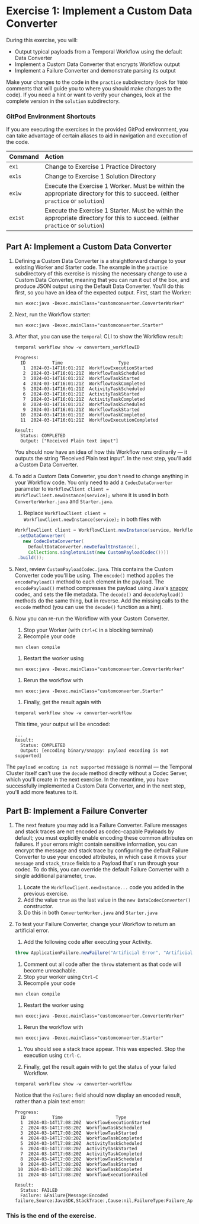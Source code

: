 # Exercise 1: Implement a Custom Data Converter

During this exercise, you will:

- Output typical payloads from a Temporal Workflow using the default Data Converter
- Implement a Custom Data Converter that encrypts Workflow output
- Implement a Failure Converter and demonstrate parsing its output

Make your changes to the code in the `practice` subdirectory (look for
`TODO` comments that will guide you to where you should make changes to
the code). If you need a hint or want to verify your changes, look at
the complete version in the `solution` subdirectory.

### GitPod Environment Shortcuts

If you are executing the exercises in the provided GitPod environment, you
can take advantage of certain aliases to aid in navigation and execution of
the code.

| Command | Action                                                                                                                          |
| :------ | :------------------------------------------------------------------------------------------------------------------------------ |
| `ex1`   | Change to Exercise 1 Practice Directory                                                                                         |
| `ex1s`  | Change to Exercise 1 Solution Directory                                                                                         |
| `ex1w`  | Execute the Exercise 1 Worker. Must be within the appropriate directory for this to succeed. (either `practice` or `solution`)  |
| `ex1st` | Execute the Exercise 1 Starter. Must be within the appropriate directory for this to succeed. (either `practice` or `solution`) |

## Part A: Implement a Custom Data Converter

1. Defining a Custom Data Converter is a straightforward change to your existing
   Worker and Starter code. The example in the `practice` subdirectory of this
   exercise is missing the necessary change to use a Custom Data Converter,
   meaning that you can run it out of the box, and produce JSON output using the
   Default Data Converter. You'll do this first, so you have an idea of the
   expected output. First, start the Worker:

   ```shell
   mvn exec:java -Dexec.mainClass="customconverter.ConverterWorker"
   ```

2. Next, run the Workflow starter:

   ```shell
   mvn exec:java -Dexec.mainClass="customconverter.Starter"
   ```

3. After that, you can use the `temporal` CLI to show the Workflow result:

   ```shell
   temporal workflow show -w converters_workflowID
   ```

   ```
   Progress:
     ID          Time                     Type
      1  2024-03-14T16:01:21Z  WorkflowExecutionStarted
      2  2024-03-14T16:01:21Z  WorkflowTaskScheduled
      3  2024-03-14T16:01:21Z  WorkflowTaskStarted
      4  2024-03-14T16:01:21Z  WorkflowTaskCompleted
      5  2024-03-14T16:01:21Z  ActivityTaskScheduled
      6  2024-03-14T16:01:21Z  ActivityTaskStarted
      7  2024-03-14T16:01:21Z  ActivityTaskCompleted
      8  2024-03-14T16:01:21Z  WorkflowTaskScheduled
      9  2024-03-14T16:01:21Z  WorkflowTaskStarted
     10  2024-03-14T16:01:21Z  WorkflowTaskCompleted
     11  2024-03-14T16:01:21Z  WorkflowExecutionCompleted

   Result:
     Status: COMPLETED
     Output: ["Received Plain text input"]
   ```

   You should now have an idea of how this Workflow runs ordinarily — it outputs
   the string "Received Plain text input". In the next step, you'll add a Custom
   Data Converter.

4. To add a Custom Data Converter, you don't need to change anything in your
   Workflow code. You only need to add a `CodecDataConverter` parameter to
   `WorkflowClient client = WorkflowClient.newInstance(service);` where it is used
   in both `ConverterWorker.java` and `Starter.java`.
   1. Replace `WorkflowClient client = WorkflowClient.newInstance(service);` in
      both files with
   ```java
   WorkflowClient client = WorkflowClient.newInstance(service, WorkflowClientOptions.newBuilder()
    .setDataConverter(
      new CodecDataConverter(
        DefaultDataConverter.newDefaultInstance(),
        Collections.singletonList(new CustomPayloadCodec())))
    .build());
   ```
5. Next, review `CustomPayloadCodec.java`. This contains the Custom Converter
   code you'll be using. The `encode()` method applies the `encodePayload()` method
   to each element in the payload. The `encodePayload()` method compresses the payload
   using Java's [snappy](https://github.com/google/snappy) codec, and sets the
   file metadata. The `decode()` and `decodePayload()` methods do the same thing,
   but in reverse. Add the missing calls to the `encode` method (you can use the
   `decode()` function as a hint).
6. Now you can re-run the Workflow with your Custom Converter.

   1. Stop your Worker (with `Ctrl+C` in a blocking terminal)
   1. Recompile your code

   ```shell
   mvn clean compile
   ```

   1. Restart the worker using

   ```shell
   mvn exec:java -Dexec.mainClass="customconverter.ConverterWorker"
   ```

   1. Rerun the workflow with

   ```shell
   mvn exec:java -Dexec.mainClass="customconverter.Starter"
   ```

   1. Finally, get the result again with

   ```shell
   temporal workflow show -w converter-workflow
   ```

   This time, your output will be encoded:

   ```shell
   ...
   Result:
     Status: COMPLETED
     Output: [encoding binary/snappy: payload encoding is not supported]
   ```

The `payload encoding is not supported` message is normal — the Temporal
Cluster itself can't use the `decode` method directly without a Codec
Server, which you'll create in the next exercise. In the meantime, you have
successfully implemented a Custom Data Converter, and in the next step, you'll
add more features to it.

## Part B: Implement a Failure Converter

1. The next feature you may add is a Failure Converter. Failure messages and
   stack traces are not encoded as codec-capable Payloads by default; you must
   explicitly enable encoding these common attributes on failures. If your
   errors might contain sensitive information, you can encrypt the message and
   stack trace by configuring the default Failure Converter to use your encoded
   attributes, in which case it moves your `message` and `stack_trace` fields to a
   Payload that's run through your codec. To do this, you can override the
   default Failure Converter with a single additional parameter, `true`.
   1. Locate the `WorkflowClient.newInstance...` code you added in the previous exercise.
   1. Add the value `true` as the last value in the `new DataCodecConverter()` constructor.
   1. Do this in both `ConverterWorker.java` and `Starter.java`
2. To test your Failure Converter, change your Workflow to return an artificial
   error.

   1. Add the following code after executing your Activity.

   ```java
   throw ApplicationFailure.newFailure("Artificial Error", "Artificial Error");
   ```

   1. Comment out all code after the `throw` statement as that code will
      become unreachable.
   1. Stop your worker using `Ctrl-C`
   1. Recompile your code

   ```shell
   mvn clean compile
   ```

   1. Restart the worker using

   ```shell
   mvn exec:java -Dexec.mainClass="customconverter.ConverterWorker"
   ```

   1. Rerun the workflow with

   ```shell
   mvn exec:java -Dexec.mainClass="customconverter.Starter"
   ```

   1. You should see a stack trace appear. This was expected. Stop the execution
      using `Ctrl-C`.

   1. Finally, get the result again with to get the status of your failed Workflow.

   ```shell
   temporal workflow show -w converter-workflow
   ```

   Notice that the `Failure:` field should now display an encoded
   result, rather than a plain text error:

   ```
   Progress:
     ID          Time                    Type
     1  2024-03-14T17:08:20Z  WorkflowExecutionStarted
     2  2024-03-14T17:08:20Z  WorkflowTaskScheduled
     3  2024-03-14T17:08:20Z  WorkflowTaskStarted
     4  2024-03-14T17:08:20Z  WorkflowTaskCompleted
     5  2024-03-14T17:08:20Z  ActivityTaskScheduled
     6  2024-03-14T17:08:20Z  ActivityTaskStarted
     7  2024-03-14T17:08:20Z  ActivityTaskCompleted
     8  2024-03-14T17:08:20Z  WorkflowTaskScheduled
     9  2024-03-14T17:08:20Z  WorkflowTaskStarted
    10  2024-03-14T17:08:20Z  WorkflowTaskCompleted
    11  2024-03-14T17:08:20Z  WorkflowExecutionFailed

   Result:
     Status: FAILED
     Failure: &Failure{Message:Encoded failure,Source:JavaSDK,StackTrace:,Cause:nil,FailureType:Failure_ApplicationFailureInfo,}
   ```

### This is the end of the exercise.
